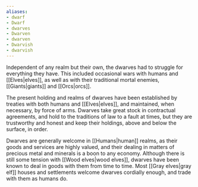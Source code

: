 ```yaml
---
aliases:
- dwarf
- Dwarf
- dwarves
- Dwarven
- dwarven
- Dwarvish
- dwarvish
---
```

Independent of any realm but their own, the dwarves had to struggle for everything they have. This included occasional wars with humans and [[Elves|elves]], as well as with their traditional mortal enemies, [[Giants|giants]] and [[Orcs|orcs]].

The present holding and realms of dwarves have been established by treaties with both humans and [[Elves|elves]], and maintained, when necessary, by force of arms. Dwarves take great stock in contractual agreements, and hold to the traditions of law to a fault at times, but they are trustworthy and honest and keep their holdings, above and below the surface, in order.

Dwarves are generally welcome in [[Humans|human]] realms, as their goods and services are highly valued, and their dealing in matters of precious metal and minerals is a boon to any economy. Although there is still some tension with [[Wood elves|wood elves]], dwarves have been known to deal in goods with them from time to time. Most [[Gray elves|gray elf]] houses and settlements welcome dwarves cordially enough, and trade with them as humans do.
